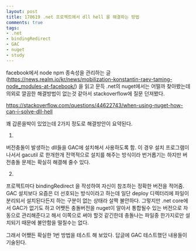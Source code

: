 ```yaml
---
layout: post
title: 170619 .net 프로젝트에서 dll hell 을 해결하는 방법
comments: true
tags:
- .net
- bindingRedirect
- GAC
- nuget
- study
---
```







facebook에서 node npm 종속성을 관리하는 글(https://news.realm.io/kr/news/mobilization-konstantin-raev-taming-node_modules-at-facebook/) 을 읽고 문득 .net의 nuget에서는 어떨까 찾아봤는데
의외로 깔끔한 해결방법이 없는것 같아서 stackoverflow에 질문 던져봤다.

https://stackoverflow.com/questions/44622743/when-using-nuget-how-can-i-solve-dll-hell

꽤 갑론을박이 있었는데 2가지 정도로 해결방안이 요약된다.

1.
버전충돌이 발생하는 dll들을 GAC에 설치해서 사용하도록 함.
이 경우 설치 프로그램이 나서서 gacutil 로 한개한개 전역적으로 설치를 해주는 방식이라 번거롭기는 하지만 버전충돌 문제는 확실히 해결해 줄수 있다.

2.
프로젝트마다 bindingRedirect 을 작성하여 자신이 참조하는 정확한 버전을 적어줌.
GAC 설치보다 요즘은 더 선호되는 방식이라고 하는데 일단 deploy 디렉터리에 파일이 분리되서 설치된다든지 하는 구분이 없는 상태라 살짝 불안하다. 그렇지만 .net core에서 GAC가 없기도 하고 어쨋든 충돌버전을 nuget이 알아서 통합될수 있는 버전으로 자동으로 관리해준다고 해서 이쪽으로 써야 할것 같긴한데 충돌나는 파일중 한가지로만 설치되기 때문에 불안함을 떨칠수는 없다.

그래서 어쨌든 확실한 1번 방법을 테스트 해 보았다.
답글에 GAC 테스트했던 내용들이 기술된다.


<br>
<br>
<br>

<script src="https://htmlpartitionsync.azurewebsites.net/api/PartitionJs?url=https%3A%2F%2Fstackoverflow.com%2Fquestions%2F44622743%2Fwhen-using-nuget-how-can-i-solve-dll-hell&amp;xpath=%2F%2F*%5B%40id%3D%22content%22%5D"></script>
